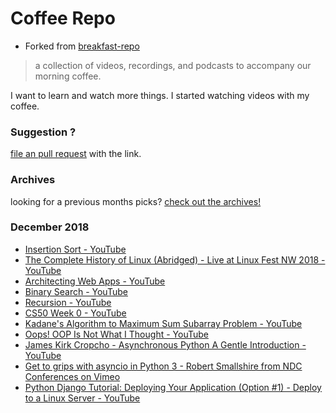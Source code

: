 # Coffee Repo #

* Forked from [breakfast-repo](https://github.com/ashleygwilliams/breakfast-repo)

> a collection of videos, recordings, and podcasts to accompany our morning coffee.

I want to learn and watch more things. I started watching videos with my coffee.

### Suggestion ?

[file an pull request](https://github.com/christopher-burke/coffee-repo/pulls) with the link.

### Archives

looking for a previous months picks? [check out the archives!](https://github.com/christopher-burke/coffee-repo/tree/coffee-repo/archives/)

### December 2018

* [Insertion Sort - YouTube](https://youtu.be/O0VbBkUvriI)
* [The Complete History of Linux (Abridged) - Live at Linux Fest NW 2018 - YouTube](https://youtu.be/UjDQtNYxtbU)
* [Architecting Web Apps - YouTube](https://youtu.be/UdpTC_pg_uA)
* [Binary Search - YouTube](https://youtu.be/T98PIp4omUA)
* [Recursion - YouTube](https://youtu.be/mz6tAJMVmfM)
* [CS50 Week 0 - YouTube](https://youtu.be/zFenJJtAEzE)
* [Kadane's Algorithm to Maximum Sum Subarray Problem - YouTube](https://youtu.be/86CQq3pKSUw)
* [Oops! OOP Is Not What I Thought - YouTube](https://youtu.be/91gxLyc9nXU)
* [James Kirk Cropcho - Asynchronous Python A Gentle Introduction - YouTube](https://youtu.be/e4mP4Prf0gc)
* [Get to grips with asyncio in Python 3 - Robert Smallshire from NDC Conferences on Vimeo](https://player.vimeo.com/video/209464518)
* [Python Django Tutorial: Deploying Your Application (Option #1) - Deploy to a Linux Server - YouTube](https://youtu.be/Sa_kQheCnds)
